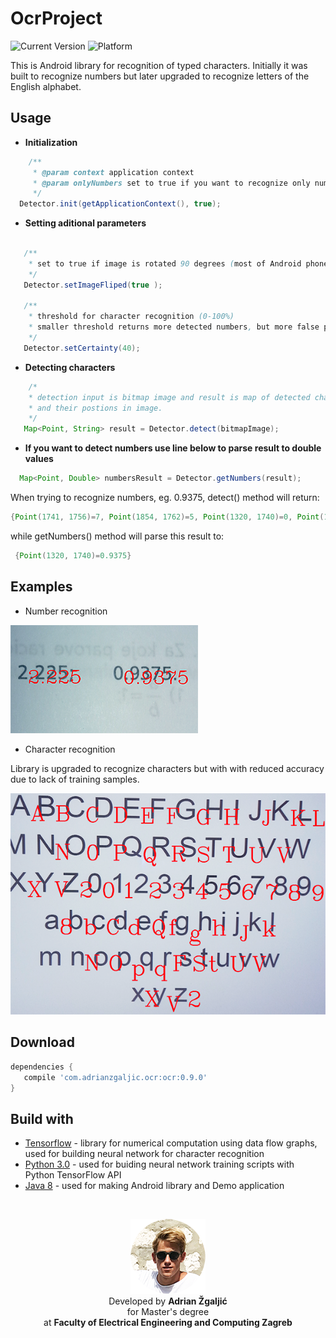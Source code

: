 
# OcrProject

![Current Version](https://img.shields.io/badge/version-0.9.0-green.svg)
![Platform](https://img.shields.io/badge/platform-Android-brightgreen.svg)
<br>

This is Android library for recognition of typed characters. 
Initially it was built to recognize numbers but later upgraded to recognize letters of the English alphabet.

## Usage

* **Initialization**
```java
    /**
     * @param context application context
     * @param onlyNumbers set to true if you want to recognize only numbers, false if recognition of all characters is needed
     */
  Detector.init(getApplicationContext(), true);

```

* **Setting aditional parameters**
```java
   
   /**
    * set to true if image is rotated 90 degrees (most of Android phones return rotated image)
    */
   Detector.setImageFliped(true );
   
   /**
    * threshold for character recognition (0-100%)
    * smaller threshold returns more detected numbers, but more false positives and vice versa
    */
   Detector.setCertainty(40);
```

* **Detecting characters**
```java
    /*
    * detection input is bitmap image and result is map of detected characters 
    * and their postions in image.
    */
   Map<Point, String> result = Detector.detect(bitmapImage);
```


* **If you want to detect numbers use line below to parse result to double values**
```java
  Map<Point, Double> numbersResult = Detector.getNumbers(result);
```

When trying to recognize numbers, eg. 0.9375, detect() method will return:
```java
{Point(1741, 1756)=7, Point(1854, 1762)=5, Point(1320, 1740)=0, Point(1370, 1743)=., Point(1617, 1751)=3, Point(1505, 1748)=9}
```

while getNumbers() method will parse this result to:
```java
 {Point(1320, 1740)=0.9375}
```


## Examples


* Number recognition

![Logo](number_recognitio_small.png)


* Character recognition

Library is upgraded to recognize characters but with with reduced accuracy due to lack of training samples.

![Logo](character_recognition_small.png)




## Download


```groovy
dependencies {
   compile 'com.adrianzgaljic.ocr:ocr:0.9.0'
}
```



## Build with

- [Tensorflow](https://www.tensorflow.org/) -  library for numerical computation using data flow graphs, used for building neural network for character recognition
- [Python 3.0](https://www.python.org/) - used for buiding neural network training scripts with Python TensorFlow API
- [Java 8](https://developer.android.com/guide/platform/j8-jack.html) - used for making Android library and Demo application

<br>
<p align="center">
 <img src="https://github.com/adrianzgaljic/OcrProject/blob/master/pp_small.png" />
    <br>
    Developed by <strong> Adrian Žgaljić </strong>
    <br>
    for Master's degree
    <br>
    at <strong> Faculty of Electrical Engineering and Computing Zagreb </strong>
</p>



